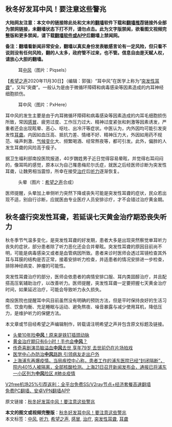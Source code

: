  <h2>秋冬好发耳中风！要注意这些警兆</h2> <p class="notice"><b>大陆网友注意：本文中的链接除此处和文末的<a href="https://github.com/bannedbook/fanqiang" >翻墙</a>软件下载和<a href="https://github.com/killgcd/justmysocks/blob/master/README.md">翻墙推荐</a>链接外全部为禁网链接，未翻墙状态下打不开，请勿点击。此为文字版禁闻，欲看图文视频完整版和更多禁闻，请下载<a href="https://github.com/bannedbook/fanqiang">翻墙软件或APP</a>后翻墙上禁闻网。</p><p>备注：翻墙看新闻非常安全，翻墙以真实身份发表敏感言论有一定风险，但只看不说则没有任何风险，翻的人太多，政府管不过来，也不管。信息自由是天赋人权，请放心大胆的翻墙。</b></p>  <div class="entry"> <figure><figcaption>耳<a href="https://www.bannedbook.org/bnews/tag/%E4%B8%AD%E9%A3%8E/" class="st_tag internal_tag" rel="tag" title="标签 中风 下的日志">中风</a>（图片：Piqsels）</figcaption></figure> <p>【<span class='wp_keywordlink_affiliate'><a href="https://www.soundofhope.org" title="希望之声" target="_blank">希望之声</a></span>2020年11月30日】（编辑：郭强）“耳中风”在医学上称为“<a href="https://www.bannedbook.org/bnews/tag/%e7%aa%81%e5%8f%91%e6%80%a7%e8%80%b3%e8%81%8b/" class="st_tag internal_tag" rel="tag" title="标签 突发性耳聋 下的日志">突发性耳聋</a>”，又叫“突聋”。一般认为是由于微循环障碍和病毒感染等因素造成的内耳神经细胞损伤。</p> <figure><figcaption>耳中风（图片：PxHere）</figcaption></figure> <p>耳中风的发生主要是由于内耳微循环障碍和病毒感染等因素造成的内耳毛细胞损伤所致，常因<a href="https://www.bannedbook.org/bnews/tag/%E6%84%9F%E5%86%92/" class="st_tag internal_tag" rel="tag" title="标签 感冒 下的日志">感冒</a>、疲劳过度、工作压力过大、精神过度紧张和刺激等因素诱发，严重者还会出现眩晕、恶心、呕吐、出冷汗等症状。中医认为，内外因均可能引发突发性<a href="https://www.bannedbook.org/bnews/tag/%E8%80%B3%E8%81%8B/" class="st_tag internal_tag" rel="tag" title="标签 耳聋 下的日志">耳聋</a>。内因如血压高、抵抗力差、情绪不好、精神压力大，外因如用药不规范、噪声刺激、<span class='wp_keywordlink'><a href="https://www.bannedbook.org/bnews/ssgc/20180904/993719.html" title="《魔鬼在统治着我们的世界(23)：环保主义(上)》" target="_blank">气候变化</a></span>大、频繁喝酒、经常熬夜等，都可引发。此外，偏胖的人发生耳聋的风险高于瘦子。</p> <p>据卫生福利部南投医院报道，40岁魏姓男子近日觉得容易晕眩，并觉得右耳闷闷的，像耳鸣的感觉，原本以为自己罹患梅尼尔氏症，就医之后经医师诊断为突发性耳聋，让魏男相当震惊，所幸在接受<a href="https://www.bannedbook.org/bnews/tag/%e6%b2%bb%e7%96%97/" class="st_tag internal_tag" rel="tag" title="标签 治疗 下的日志">治疗</a>后<a href="https://www.bannedbook.org/bnews/tag/%e5%90%ac%e5%8a%9b/" class="st_tag internal_tag" rel="tag" title="标签 听力 下的日志">听力</a>逐渐恢复。</p>  <figure><figcaption>头晕（图片：<a href="https://www.bannedbook.org/bnews/tag/%e5%b8%8c%e6%9c%9b%e4%b9%8b%e5%a3%b0/" class="st_tag internal_tag" rel="tag" title="标签 希望之声 下的日志">希望之声</a>合成）</figcaption></figure> <p>医师提醒，头晕加上单侧听力突然下降或丧失可能是突发性耳聋的症状，民众若出现不适，别自行诊断，应就医由专业医疗人员安排诊疗，才不会错过治疗黄金期。</p> <h2>秋冬盛行突发性耳聋，若延误七天黄金治疗期恐丧失听力</h2> <p>秋冬季节气温多变化，是突发性耳聋的好发期，患者大多是出现突然察觉单耳听力丧失的症状，部分患者除了听力恶化还会合并晕眩。突发性耳聋的原因目前尚不明，可能是病毒感染又或者是血管病因所致。患者来诊时医师会透过耳镜检查其外耳与耳膜的结构是否正常，接着安排听力检查，并适患者的情况安排进一步检查，排除神经病变、肿瘤的可能性。</p> <p>突发性耳聋治疗的部分，医师会依患者的病情安排口服、耳内类固醇治疗，并且配搭高压氧辅助治疗，以改善听力。医师提醒，突发性耳聋一定要把握七天黄金治疗时间，如果延迟治疗，可能会导致听力永久损失。</p>  <p>南投医院也提醒耳中风目前虽然没有明确的预防方法，但是平时保持良好的生活习惯、饮食均衡、充足睡眠与运动、避免熬夜、噪音暴露与减少使用耳机，降低压力，是维护听力的保健方法。</p> <p>本文章或节目经希望之声编辑制作，转载请注明希望之声并包含原文标题及链接。</p> <ul class='op-related-articles' title='相关阅读'> <li><a href='https://www.bannedbook.org/bnews/comments/20201128/1438626.html' target='_blank'>头晕10年险<b>中风</b>！原来是铁钉插颈动脉</a></li> <li><a href='https://www.bannedbook.org/bnews/comments/20201125/1436843.html' target='_blank'>黄金治疗期只有6小时！手也会<b>中风</b>？</a></li> <li><a href='https://www.bannedbook.org/bnews/yule/20201124/1436059.html' target='_blank'>传奇喜剧演员脑溢血<b>中风</b>去世 享年79岁 去世前仍在片场拍戏</a></li> <li><a href='https://www.bannedbook.org/bnews/taiwannews/20201124/1435865.html' target='_blank'>医学中心办防治<b>中风</b>路跑 引领病友走出户外</a></li> <li><a href='https://www.bannedbook.org/bnews/bannedvideo/20201122/1435144.html' target='_blank'>上海浦东再爆疫情。当局疾控中心称，患者工作的浦东医院已经“封闭隔断”，院内4015人被隔离，全部核酸检测。上海21日召开新闻发布会，通报已将浦东一小区列为<b>中风</b>险区 #肺炎疫情</a></li> </ul> <p class="texttj"> <a href="https://www.bannedbook.org/forum23/topic22702.html" target="_blank">V2free机场25%引荐返利：全平台免费SS/V2ray节点+经济套餐高速翻墙</a><br/> <a href="https://github.com/bannedbook/fanqiang/wiki/%E7%A6%81%E9%97%BB%E7%BD%91%E5%AE%89%E5%8D%93%E7%BF%BB%E5%A2%99%E6%96%B0%E9%97%BBAPP" target="_blank">免费PC翻墙、安卓VPN翻墙APP</a></p><p>原文链接：<a class="src_link"  href="https://www.soundofhope.org/post/446320" target="_blank">秋冬好发耳中风！要注意这些警兆</a></p> <a name='sharetosocial'></a>       <div><b>本文的图文或视频完整版</b>：<a href='https://www.bannedbook.org/bnews/comments/20201130/1439576.html'>秋冬好发耳中风！要注意这些警兆</a></div>  </div><!--END ENTRY--> <div class="postfooter"> <div>本文标签：<a href="https://www.bannedbook.org/bnews/tag/%E4%B8%AD%E9%A3%8E/" rel="tag">中风</a>, <a href="https://www.bannedbook.org/bnews/tag/%e5%90%ac%e5%8a%9b/" rel="tag">听力</a>, <a href="https://www.bannedbook.org/bnews/tag/%e5%b8%8c%e6%9c%9b%e4%b9%8b%e5%a3%b0/" rel="tag">希望之声</a>, <a href="https://www.bannedbook.org/bnews/tag/%E6%84%9F%E5%86%92/" rel="tag">感冒</a>, <a href="https://www.bannedbook.org/bnews/tag/%e6%b2%bb%e7%96%97/" rel="tag">治疗</a>, <a href="https://www.bannedbook.org/bnews/tag/%e7%aa%81%e5%8f%91%e6%80%a7%e8%80%b3%e8%81%8b/" rel="tag">突发性耳聋</a>, <a href="https://www.bannedbook.org/bnews/tag/%E8%80%B3%E8%81%8B/" rel="tag">耳聋</a></div>  </div><!--END POSTFOOTER--> 